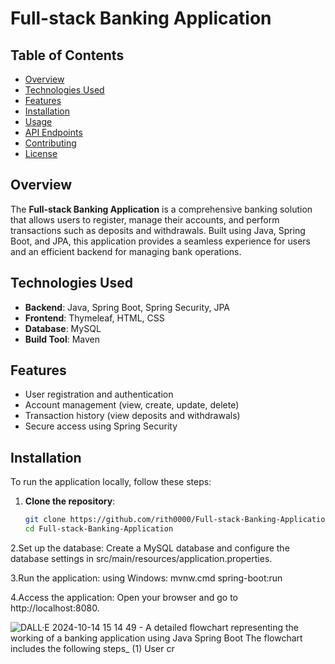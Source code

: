 # Full-stack Banking Application

## Table of Contents
- [Overview](#overview)
- [Technologies Used](#technologies-used)
- [Features](#features)
- [Installation](#installation)
- [Usage](#usage)
- [API Endpoints](#api-endpoints)
- [Contributing](#contributing)
- [License](#license)

## Overview
The **Full-stack Banking Application** is a comprehensive banking solution that allows users to register, manage their accounts, and perform transactions such as deposits and withdrawals. Built using Java, Spring Boot, and JPA, this application provides a seamless experience for users and an efficient backend for managing bank operations.

## Technologies Used
- **Backend**: Java, Spring Boot, Spring Security, JPA
- **Frontend**: Thymeleaf, HTML, CSS
- **Database**: MySQL
- **Build Tool**: Maven

## Features
- User registration and authentication
- Account management (view, create, update, delete)
- Transaction history (view deposits and withdrawals)
- Secure access using Spring Security

## Installation
To run the application locally, follow these steps:

1. **Clone the repository**:
   ```bash
   git clone https://github.com/rith0000/Full-stack-Banking-Application.git
   cd Full-stack-Banking-Application
2.Set up the database:
    Create a MySQL database and configure the database settings in src/main/resources/application.properties.

3.Run the application:
  using Windows:
    mvnw.cmd spring-boot:run


4.Access the application: Open your browser and go to http://localhost:8080.


![DALL·E 2024-10-14 15 14 49 - A detailed flowchart representing the working of a banking application using Java Spring Boot  The flowchart includes the following steps_ (1) User cr](https://github.com/user-attachments/assets/ccaeebc1-aee9-494d-b6b9-460d2a13d122)
